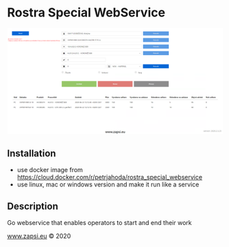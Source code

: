 # Rostra Special WebService

![Figure 1-1](screenshot.png?raw=true)

## Installation
* use docker image from https://cloud.docker.com/r/petrjahoda/rostra_special_webservice
* use linux, mac or windows version and make it run like a service

## Description
Go webservice that enables operators to start and end their work


www.zapsi.eu © 2020
